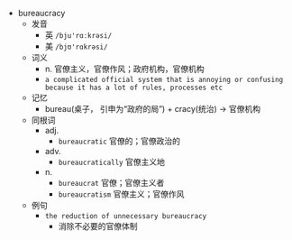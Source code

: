 - bureaucracy
  - 发音
    - 英 `/bju'rɑːkrəsi/`
    - 美 `/bjʊ'rɑkrəsi/`
  - 词义
    - n. 官僚主义，官僚作风；政府机构，官僚机构
    - `a complicated official system that is annoying or confusing because it has a lot of rules, processes etc`
  - 记忆
    - bureau(桌子， 引申为“政府的局”) + cracy(统治) → 官僚机构
  - 同根词
    - adj.
      - `bureaucratic` 官僚的；官僚政治的
    - adv.
      - `bureaucratically` 官僚主义地
    - n.
      - `bureaucrat` 官僚；官僚主义者
      - `bureaucratism` 官僚主义；官僚作风
  - 例句
    - `the reduction of unnecessary bureaucracy`
      - 消除不必要的官僚体制


